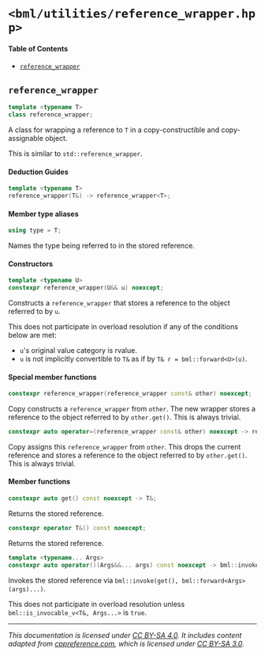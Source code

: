 # `<bml/utilities/reference_wrapper.hpp>`
#### Table of Contents
- [`reference_wrapper`](#reference_wrapper)

## `reference_wrapper`
```c++
template <typename T>
class reference_wrapper;
```
A class for wrapping a reference to `T` in a copy-constructible and copy-assignable object.

This is similar to `std::reference_wrapper`.

#### Deduction Guides
```c++
template <typename T>
reference_wrapper(T&) -> reference_wrapper<T>;
```

#### Member type aliases
```c++
using type = T;
```
Names the type being referred to in the stored reference.

#### Constructors
```c++
template <typename U>
constexpr reference_wrapper(U&& u) noexcept;
```
Constructs a `reference_wrapper` that stores a reference to the object referred to by `u`.

This does not participate in overload resolution if any of the conditions below are met:

- `u`'s original value category is rvalue.
- `u` is not implicitly convertible to `T&` as if by `T& r = bml::forward<U>(u)`.

#### Special member functions
```c++
constexpr reference_wrapper(reference_wrapper const& other) noexcept;
```
Copy constructs a `reference_wrapper` from `other`. The new wrapper stores a reference to the object
referred to by `other.get()`. This is always trivial.

```c++
constexpr auto operator=(reference_wrapper const& other) noexcept -> reference_wrapper&;
```
Copy assigns this `reference_wrapper` from `other`. This drops the current reference and stores a
reference to the object referred to by `other.get()`. This is always trivial.

#### Member functions
```c++
constexpr auto get() const noexcept -> T&;
```
Returns the stored reference.

```c++
constexpr operator T&() const noexcept;
```
Returns the stored reference.

```c++
template <typename... Args>
constexpr auto operator()(Args&&... args) const noexcept -> bml::invoke_result_ty<T&, Args...>;
```
Invokes the stored reference via `bml::invoke(get(), bml::forward<Args>(args)...)`.

This does not participate in overload resolution unless `bml::is_invocable_v<T&, Args...>` is
`true`.

---
*This documentation is licensed under [CC BY-SA 4.0][1]. It includes content adapted from
[cppreference.com][2], which is licensed under [CC BY-SA 3.0][3].*

[1]: https://creativecommons.org/licenses/by-sa/4.0
[2]: https://en.cppreference.com
[3]: https://creativecommons.org/licenses/by-sa/3.0
